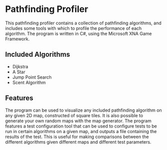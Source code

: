 # Pathfinding Profiler
This pathfinding profiler contains a collection of pathfinding algorithms, and includes some tools with
which to profile the performance of each algorithm. The program is written in C#, using the Microsoft XNA Game Framework.

## Included Algorithms
* Dijkstra
* A Star
* Jump Point Search
* Scent Algorithm

## Features
The program can be used to visualize any included pathfinding algorithm on any given 2D map, constructed of square tiles.
It is also possible to generate your own random maps with the map generator. The program features a test configuration tool
that can be used to configure tests to be run in certain algorithms on a given map, and outputs a file containing the results
of the test. This is useful for making comparisons between the different algorithms given different maps and different test
parameters.